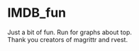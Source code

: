 # IMDB_fun

Just a bit of fun. Run for graphs about top.
</br>
Thank you creators of magrittr and rvest.
